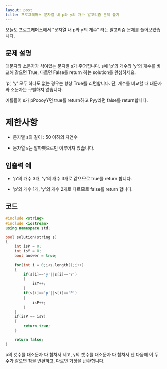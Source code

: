 ```yaml
---
layout: post
title: 프로그래머스 문자열 내 p와 y의 개수 알고리즘 문제 풀기
---
```


오늘도 프로그래머스에서 "문자열 내 p와 y의 개수" 라는 알고리즘 문제를 풀어보았습니다.

## 문제 설명

대문자와 소문자가 섞여있는 문자열 s가 주어집니다. s에 'p'의 개수와 'y'의 개수를 비교해 같으면 True, 다르면 False를 return 하는 solution를 완성하세요. 

'p', 'y' 모두 하나도 없는 경우는 항상 True를 리턴합니다. 단, 개수를 비교할 때 대문자와 소문자는 구별하지 않습니다.

예를들어 s가 pPoooyY면 true를 return하고 Pyy라면 false를 return합니다.

# 제한사항

* 문자열 s의 길이 : 50 이하의 자연수

* 문자열 s는 알파벳으로만 이루어져 있습니다.

## 입출력 예

* 'p'의 개수 3개, 'y'의 개수 3개로 같으므로 true를 return 합니다.

* 'p'의 개수 1개, 'y'의 개수 2개로 다르므로 false를 return 합니다.

## 코드

```c++
#include <string>
#include <iostream>
using namespace std;

bool solution(string s)
{
    int isP = 0;
    int isY = 0;
    bool answer = true;
    
    for(int i = 0;i<s.length();i++)
    {
        if(s[i]=='y'||s[i]=='Y')
        {
            isY++;
        }
        if(s[i]=='p'||s[i]=='P')
        {
            isP++;
        }
    }
    if(isP == isY)
    {
        return true;
    }

    return false;
}
```

p의 갯수를 대소문자 다 합쳐서 세고, y의 갯수를 대소문자 다 합쳐서 센 다음에 이 두 수가 같으면 참을 반환하고, 다르면 거짓을 반환합니다.